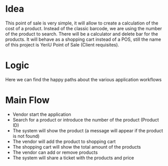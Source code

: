 # Idea
This point of sale is very simple, it will allow to create a calculation of the cost of a product. Instead of the classic barcode, we are using the number of the product to search.
There will be a calculator and delete bar for the products.
It will behave as a shopping cart instead of a POS, still the name of this project is YeriU Point of Sale (Client requisites).

# Logic 
Here we can find the happy paths about the various application workflows
 
# Main Flow
- Vendor start the application
- Search for a product or introduce the number of the product (Product ID)
- The system will show the product (a message will appear if the product is not found)
- The vendor will add the product to shopping cart
- The shopping cart will show the total amount of the products
- The vendor can add or remove products 
- The system will share a ticket with the products and price 
